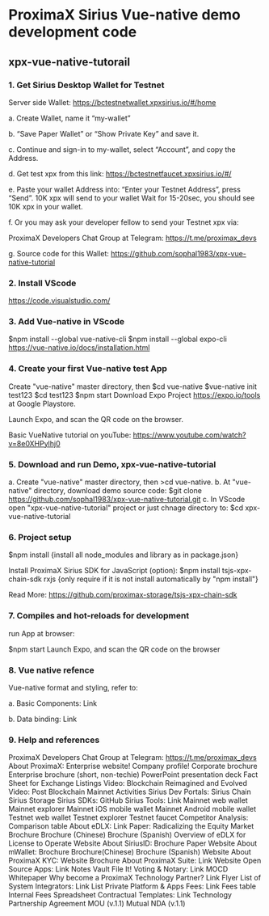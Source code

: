 # ProximaX Sirius Vue-native demo development code
## xpx-vue-native-tutorail
### 1. Get Sirius Desktop Wallet for Testnet
Server side Wallet: https://bctestnetwallet.xpxsirius.io/#/home

a. Create Wallet, name it “my-wallet”

b. “Save Paper Wallet” or “Show Private Key” and save it.

c. Continue and sign-in to my-wallet, select “Account”, and copy the Address.

d. Get test xpx from this link: https://bctestnetfaucet.xpxsirius.io/#/

e. Paste your wallet Address into: “Enter your Testnet Address”, press “Send”. 10K xpx will send to your wallet Wait for 15-20sec, you should see 10K xpx in your wallet.

f. Or you may ask your developer fellow to send your Testnet xpx via:

ProximaX Developers Chat Group at Telegram: https://t.me/proximax_devs

g. Source code for this Wallet: https://github.com/sophal1983/xpx-vue-native-tutorial

### 2. Install VScode
https://code.visualstudio.com/

### 3. Add Vue-native in VScode
$npm install --global vue-native-cli
$npm install --global expo-cli
https://vue-native.io/docs/installation.html

### 4. Create your first Vue-native test App
Create "vue-native" master directory, then 
$cd vue-native
$vue-native init test123
$cd test123
$npm start
Download Expo Project https://expo.io/tools at Google Playstore.

Launch Expo, and scan the QR code on the browser.

Basic VueNative tutorial on youTube: https://www.youtube.com/watch?v=8e0XHPylhj0

### 5. Download and run Demo, xpx-vue-native-tutorial
  a. Create "vue-native" master directory, then >cd vue-native.
  b. At "vue-native" directory, download demo source code: 
      $git clone https://github.com/sophal1983/xpx-vue-native-tutorial.git
  c. In VScode open "xpx-vue-native-tutorial" project or just chnage directory to: 
      $cd xpx-vue-native-tutorial 
### 6. Project setup
$npm install
{install all node_modules and library as in package.json}

Install ProximaX Sirius SDK for JavaScript (option):
$npm install tsjs-xpx-chain-sdk rxjs
{only require if it is not install automatically by "npm install"}

Read More:
https://github.com/proximax-storage/tsjs-xpx-chain-sdk

### 7. Compiles and hot-reloads for development
run App at browser:

$npm start
Launch Expo, and scan the QR code on the browser
### 8. Vue native refence
Vue-native format and styling, refer to:

a. Basic Components: Link

b. Data binding: Link

### 9. Help and references
ProximaX Developers Chat Group at Telegram: https://t.me/proximax_devs
About ProximaX:
Enterprise website!
Company profile!
Corporate brochure
Enterprise brochure (short, non-techie)
PowerPoint presentation deck
Fact Sheet for Exchange Listings
Video: Blockchain Reimagined and Evolved
Video: Post Blockchain Mainnet Activities
Sirius Dev Portals:
Sirius Chain
Sirius Storage
Sirius SDKs:
GitHub
Sirius Tools: Link
Mainnet web wallet
Mainnet explorer
Mainnet iOS mobile wallet
Mainnet Android mobile wallet
Testnet web wallet
Testnet explorer
Testnet faucet
Competitor Analysis:
Comparison table
About eDLX: Link
Paper: Radicalizing the Equity Market
Brochure
Brochure (Chinese)
Brochure (Spanish)
Overview of eDLX for License to Operate
Website
About SiriusID:
Brochure
Paper
Website
About mWallet:
Brochure
Brochure(Chinese)
Brochure (Spanish)
Website
About ProximaX KYC:
Website
Brochure
About ProximaX Suite: Link
Website
Open Source Apps: Link
Notes
Vault
File It!
Voting & Notary: Link
MOCD Whitepaper
Why become a ProximaX Technology Partner? Link
Flyer
List of System Integrators: Link
List
Private Platform & Apps Fees: Link
Fees table
Internal Fees Spreadsheet
Contractual Templates: Link
Technology Partnership Agreement
MOU (v.1.1)
Mutual NDA (v.1.1)
